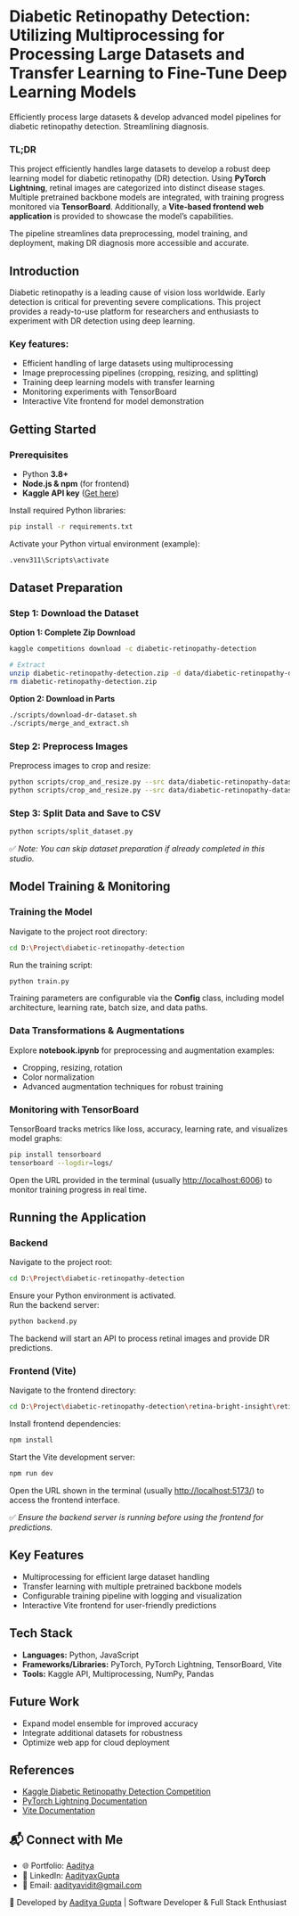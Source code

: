# Diabetic Retinopathy Detection: Utilizing Multiprocessing for Processing Large Datasets and Transfer Learning to Fine-Tune Deep Learning Models



Efficiently process large datasets & develop advanced model pipelines for diabetic retinopathy detection. Streamlining diagnosis.



### TL;DR
This project efficiently handles large datasets to develop a robust deep learning model for diabetic retinopathy (DR) detection. Using **PyTorch Lightning**, retinal images are categorized into distinct disease stages. Multiple pretrained backbone models are integrated, with training progress monitored via **TensorBoard**. Additionally, a **Vite-based frontend web application** is provided to showcase the model’s capabilities.

The pipeline streamlines data preprocessing, model training, and deployment, making DR diagnosis more accessible and accurate.




## Introduction
Diabetic retinopathy is a leading cause of vision loss worldwide. Early detection is critical for preventing severe complications. This project provides a ready-to-use platform for researchers and enthusiasts to experiment with DR detection using deep learning.




### Key features:
- Efficient handling of large datasets using multiprocessing  
- Image preprocessing pipelines (cropping, resizing, and splitting)  
- Training deep learning models with transfer learning  
- Monitoring experiments with TensorBoard  
- Interactive Vite frontend for model demonstration  



## Getting Started

### Prerequisites
- Python **3.8+**  
- **Node.js & npm** (for frontend)  
- **Kaggle API key** ([Get here](https://www.kaggle.com/docs/api))  

Install required Python libraries:
```bash
pip install -r requirements.txt
```

Activate your Python virtual environment (example):
```bash
.venv311\Scripts\activate
```




## Dataset Preparation

### Step 1: Download the Dataset

**Option 1: Complete Zip Download**
```bash
kaggle competitions download -c diabetic-retinopathy-detection

# Extract
unzip diabetic-retinopathy-detection.zip -d data/diabetic-retinopathy-detection
rm diabetic-retinopathy-detection.zip
```

**Option 2: Download in Parts**
```bash
./scripts/download-dr-dataset.sh
./scripts/merge_and_extract.sh
```

### Step 2: Preprocess Images
Preprocess images to crop and resize:
```bash
python scripts/crop_and_resize.py --src data/diabetic-retinopathy-dataset/train data/diabetic-retinopathy-dataset/resized/train
python scripts/crop_and_resize.py --src data/diabetic-retinopathy-dataset/test data/diabetic-retinopathy-dataset/resized/test
```

### Step 3: Split Data and Save to CSV
```bash
python scripts/split_dataset.py
```

✅ *Note: You can skip dataset preparation if already completed in this studio.*



## Model Training & Monitoring

### Training the Model
Navigate to the project root directory:
```bash
cd D:\Project\diabetic-retinopathy-detection
```

Run the training script:
```bash
python train.py
```

Training parameters are configurable via the **Config** class, including model architecture, learning rate, batch size, and data paths.

### Data Transformations & Augmentations
Explore **notebook.ipynb** for preprocessing and augmentation examples:
- Cropping, resizing, rotation  
- Color normalization  
- Advanced augmentation techniques for robust training  

### Monitoring with TensorBoard
TensorBoard tracks metrics like loss, accuracy, learning rate, and visualizes model graphs:
```bash
pip install tensorboard
tensorboard --logdir=logs/
```
Open the URL provided in the terminal (usually [http://localhost:6006](http://localhost:8000)) to monitor training progress in real time.



## Running the Application

### Backend
Navigate to the project root:
```bash
cd D:\Project\diabetic-retinopathy-detection
```

Ensure your Python environment is activated.  
Run the backend server:
```bash
python backend.py
```

The backend will start an API to process retinal images and provide DR predictions.

### Frontend (Vite)
Navigate to the frontend directory:
```bash
cd D:\Project\diabetic-retinopathy-detection\retina-bright-insight\retina-bright-insight
```

Install frontend dependencies:
```bash
npm install
```

Start the Vite development server:
```bash
npm run dev
```

Open the URL shown in the terminal (usually [http://localhost:5173/](http://localhost:5173/)) to access the frontend interface.

✅ *Ensure the backend server is running before using the frontend for predictions.*



## Key Features
- Multiprocessing for efficient large dataset handling  
- Transfer learning with multiple pretrained backbone models  
- Configurable training pipeline with logging and visualization  
- Interactive Vite frontend for user-friendly predictions  



## Tech Stack
- **Languages:** Python, JavaScript  
- **Frameworks/Libraries:** PyTorch, PyTorch Lightning, TensorBoard, Vite  
- **Tools:** Kaggle API, Multiprocessing, NumPy, Pandas  



## Future Work
- Expand model ensemble for improved accuracy  
- Integrate additional datasets for robustness  
- Optimize web app for cloud deployment  




## References
- [Kaggle Diabetic Retinopathy Detection Competition](https://www.kaggle.com/c/diabetic-retinopathy-detection)  
- [PyTorch Lightning Documentation](https://lightning.ai/docs/pytorch/stable/)  
- [Vite Documentation](https://vitejs.dev/)  



## 📬 Connect with Me
- 🌐 Portfolio: [Aaditya](https://aadityaguptaaa.github.io/My-Portfolio/) 
- 💼 LinkedIn: [AadityaxGupta](https://www.linkedin.com/in/aadityaxgupta/)
- 📧 Email: aadityavidit@gmail.com 



💼 Developed by [Aaditya Gupta](https://www.linkedin.com/in/aadityaxgupta/) | Software Developer & Full Stack Enthusiast
